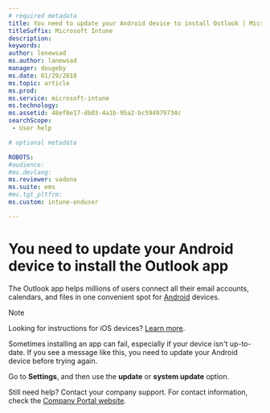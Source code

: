 ```yaml
---
# required metadata
title: You need to update your Android device to install Outlook | Microsoft Docs
titleSuffix: Microsoft Intune
description:
keywords:
author: lenewsad
ms.author: lanewsad
manager: dougeby
ms.date: 01/29/2018
ms.topic: article
ms.prod:
ms.service: microsoft-intune
ms.technology:
ms.assetid: 48ef8e17-db03-4a1b-95a2-bc594979734c
searchScope:
 - User help

# optional metadata

ROBOTS:  
#audience:
#ms.devlang:
ms.reviewer: vadona
ms.suite: ems
#ms.tgt_pltfrm:
ms.custom: intune-enduser

---
```


# You need to update your Android device to install the Outlook app

The Outlook app helps millions of users connect all their email accounts, calendars, and files in one convenient spot for [Android](https://play.google.com/store/apps/details?id=com.microsoft.office.outlook) devices.

>[!NOTE]
> Looking for instructions for iOS devices? [Learn more](update-device-outlook-ios.md).

Sometimes installing an app can fail, especially if your device isn't up-to-date. If you see a message like this, you need to update your Android device before trying again.

Go to **Settings**, and then use the **update** or **system update** option.

Still need help? Contact your company support. For contact information, check the [Company Portal website](https://portal.manage.microsoft.com#HelpDeskDialog).
